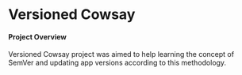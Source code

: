 # Versioned Cowsay

#### Project Overview

Versioned Cowsay project was aimed to help learning the concept of SemVer and updating app versions according to this methodology.